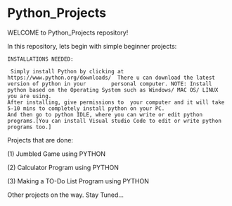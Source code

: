 # Python_Projects
WELCOME to  Python_Projects repository!

In this repository, lets begin with simple beginner projects:
  
    INSTALLATIONS NEEDED:

     Simply install Python by clicking at https://www.python.org/downloads/  There u can download the latest version of python in your        personal computer. NOTE: Install python based on the Operating System such as Windows/ MAC OS/ LINUX you are using. 
    After installing, give permissions to  your computer and it will take 5-10 mins to completely install python on your PC.
    And then go to python IDLE, where you can write or edit python programs.[You can install Visual studio Code to edit or write python      programs too.]

Projects that are done:

(1) Jumbled Game using PYTHON

(2) Calculator Program using PYTHON

(3) Making a TO-Do  List Program using PYTHON



Other projects on the way. Stay Tuned...
